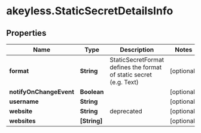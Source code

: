 # akeyless.StaticSecretDetailsInfo

## Properties

Name | Type | Description | Notes
------------ | ------------- | ------------- | -------------
**format** | **String** | StaticSecretFormat defines the format of static secret (e.g. Text) | [optional] 
**notifyOnChangeEvent** | **Boolean** |  | [optional] 
**username** | **String** |  | [optional] 
**website** | **String** | deprecated | [optional] 
**websites** | **[String]** |  | [optional] 


